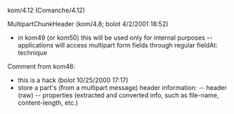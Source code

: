 kom/4.12 (Comanche/4.12)

MultipartChunkHeader (kom/4.8; bolot 4/2/2001 18:52)
- in kom49 (or kom50) this will be used only for internal purposes
-- applications will access multipart form fields through regular fieldAt: technique

Comment from kom46:
- this is a hack (bolot 10/25/2000 17:17)
- store a part's (from a multipart message) header information:
-- header (raw)
-- properties (extracted and converted info, such as file-name, content-length, etc.)